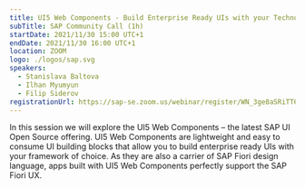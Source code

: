 ```yaml
---
title: UI5 Web Components - Build Enterprise Ready UIs with your Technology of Choice
subTitle: SAP Community Call (1h)
startDate: 2021/11/30 15:00 UTC+1
endDate: 2021/11/30 16:00 UTC+1
location: ZOOM
logo: ./logos/sap.svg
speakers:
  - Stanislava Baltova
  - Ilhan Myumyun
  - Filip Siderov
registrationUrl: https://sap-se.zoom.us/webinar/register/WN_3ge8aSRiTT6njTHjsqJU3w
---
```


In this session we will explore the UI5 Web Components – the latest SAP UI Open Source offering. UI5 Web Components are lightweight and easy to consume UI building blocks that allow you to build enterprise ready UIs with your framework of choice. As they are also a carrier of SAP Fiori design language, apps built with UI5 Web Components perfectly support the SAP Fiori UX.
